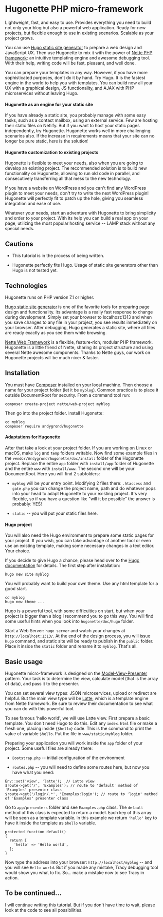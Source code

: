 # Hugonette PHP micro-framework

Lightweight, fast, and easy to use. Provides everything you need to build not only your blog but also a powerful web application. Ready for new projects, but flexible enough to use in existing scenarios. Scalable as your project grows.

You can use [Hugo static site generator](https://gohugo.io) to prepare a web design and JavaScript UX. Then use Hugonette to mix it with the power of [Nette PHP framework](https://nette.org/en/): an intuitive templating engine and awesome debugging tool. With their help, writing code will be fast, pleasant, and well done.

You can prepare your templates in any way. However, if you have more sophisticated purposes, don't do it by hand. Try Hugo. It is the fastest engine in the world to help you with templates. You can build now all your UX with a graphical design, JS functionality, and AJAX with PHP microservices without leaving Hugo.

#### Hugonette as an engine for your static site

If you have already a static site, you probably manage with some easy tasks, such as a contact mailbox, using an external service. Few are hosting their static files on Netlify. But if you want to host your static pages independently, try Hugonette. Hugonette works well in more challenging scenarios also. If the increase in requirements means that your site can no longer be pure static, here is the solution!

#### Hugonette customization to existing projects

Hugonette is flexible to meet your needs, also when you are going to develop an existing project. The recommended solution is to build new functionality on Hugonette, allowing to run old code in parallel, and consecutively transferring all that mess to the new technology.

If you have a website on WordPress and you can't find any WordPress plugin to meet your needs, don't try to write the next WordPress plugin! Hugonette will perfectly fit to patch up the hole, giving you seamless integration and ease of use.

Whatever your needs, start an adventure with Hugonette to bring simplicity and order to your project. With its help you can build a real app on your page, utilizing the most popular hosting service -- LAMP stack without any special needs.


## Cautions

* This tutorial is in the process of being written.

* Hugonette perfectly fits Hugo. Usage of static site generators other than Hugo is not tested yet.


## Technologies

Hugonette runs on PHP version 7.1 or higher.

[Hugo static site generator](https://gohugo.io) is one of the favorite tools for preparing page design and functionality. Its advantage is a really fast response to change during development. Simply set your browser to localhost:1313 and when you save changes to any file in your project, you see results immediately on your browser. After debugging, Hugo generates a static site, where all files are ready exactly as you see them while browsing.

[Nette Web Framework](https://nette.org/en/) is a flexible, feature-rich, modular PHP framework. Hugonette is a little friend of Nette, sharing its project structure and using several Nette awesome components. Thanks to Nette guys, our work on Hugonette projects will be much nicer & faster.


## Installation

You must have [Composer](https://getcomposer.org/) installed on your local machine. Then choose a name for your project folder (let it be  `myblog`). Common practice is to place it outside DocumentRoot for security. From a command tool run:

```
composer create-project nette/web-project myblog
```

Then go into the project folder. Install Hugonette:

```
cd myblog
composer require andygrond/hugonette
```

#### Adaptations for Hugonette

After that take a look at your project folder. If you are working on Linux or macOS, make `log` and `temp` folders writable. Now find some example files in the `vendor/Andygrond/hugonette/doc/install` folder of the Hugonette project. Replace the entire `app` folder with `install/app` folder of Hugonette and the entire `www` with `install/www`. The second one will be your DocumentRoot. Here you will find 2 subfolders:

* `myblog` will be your entry point. Modifying 2 files there: `.htaccess` and `gate.php` you can change the project name, path and do whatever pops into your head to adapt Hugonette to your existing project. It's very flexible, so if you have a question like "will it be possible" the answer is probably: YES!

* `static` -- you will put your static files here.

#### Hugo project

You will also need the Hugo environment to prepare some static pages for your project. If you wish, you can take advantage of another tool or even use an existing template, making some necessary changes in a text editor. Your choice.

If you decide to give Hugo a chance, please head over to the [Hugo documentation](https://gohugo.io/documentation/) for details. The first step after installation:

```
hugo new site myblog
```

You will probably want to build your own theme. Use any html template for a good start.

```
cd myblog
hugo new theme ...
```

Hugo is a powerful tool, with some difficulties on start, but when your project is bigger than a blog I recommend you to go this way. You will find some useful hints when you look into `hugonette/doc/hugo` folder.

Start a Web Server: `hugo server` and watch your changes at `http://localhost:1313/`. At the end of the design process, you will issue `hugo` command, and static site will be ready to publish in the `public` folder. Place it inside the `static` folder and rename it to `myblog`. That's all.


## Basic usage

Hugonette micro-framework is designed on the [Model-View-Presenter](https://en.wikipedia.org/wiki/Model-view-presenter) pattern. Your task is to determine the view, calculate model (that is the array of data), and pass it to the presenter.

You can set several view types: JSON microservices, upload or redirect are helpful. But the main view type will be [Latte](https://latte.nette.org/), which is a template engine from Nette framework. Be sure to review their documentation to see what you can do with this powerful tool.

To see famous 'hello world', we will use Latte view. First prepare a basic template. You don't need Hugo to do this. Edit any `index.html` file or make a fresh one, placing inside `{$hello}` code. This is the command to print the value of variable `$hello`. Put the file in `www/static/myblog` folder.

Preparing your application you will work inside the `app` folder of your project. Some useful files are already there:

* `Bootstrap.php` -- initial configuration of the environment

* `routes.php` -- you will need to define some routes here, but now you have what you need:

```
Env::set('view', 'latte');  // Latte view
$route->get('/', 'Examples'); // route to 'default' method of 'Examples' presenter class
$route->get('/login/.*', 'Examples:login'); // route to 'login' method of 'Examples' presenter class
```

Go to `app/presenters` folder and see `Examples.php` class. The `default` method of this class is expected to return a model. Each key of this array will be seen as a template variable. In this example we return `'hello'` key to have it inside the template as `$hello` variable.

```
protected function default()
{
  return [
    'hello' => 'Hello world',
  ];
}
```

Now type the address into your browser: `http://localhost/myblog` -- and you will see `Hello world`. But if you made any mistake, Tracy debugging tool would show you what to fix. So... make a mistake now to see Tracy in action.


## To be continued...

I will continue writing this tutorial. But if you don't have time to wait, please look at the code to see all possibilities.
